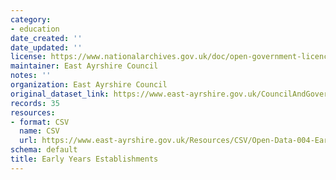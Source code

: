 ```yaml
---
category:
- education
date_created: ''
date_updated: ''
license: https://www.nationalarchives.gov.uk/doc/open-government-licence/version/3/
maintainer: East Ayrshire Council
notes: ''
organization: East Ayrshire Council
original_dataset_link: https://www.east-ayrshire.gov.uk/CouncilAndGovernment/About-the-Council/Information-and-statistics/Open-Data.aspx
records: 35
resources:
- format: CSV
  name: CSV
  url: https://www.east-ayrshire.gov.uk/Resources/CSV/Open-Data-004-Early-Years-Contacts.csv
schema: default
title: Early Years Establishments
---
```

